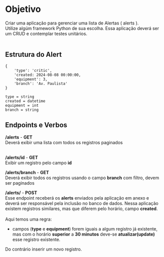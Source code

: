 # Objetivo

Criar uma aplicação para gerenciar uma lista de Alertas ( alerts ).<br>
Utilize algúm framework Python de sua escolha. Essa aplicação deverá ser um CRUD e contemplar testes unitários.<br><br>

## Estrutura do Alert ##
```
{
    'type': 'critic',
    'created: 2024-08-08 00:00:00,
    'equipment': 3,
    'branch': 'Av. Paulista'
}

type = string
created = datetime
equipment = int
branch = string
```

## Endpoints e Verbos ##
**/alerts** - **GET**<br>
Deverá exibir uma lista com todos os registros paginados<br><br>

**/alerts/id** - **GET**<br>
Exibir um registro pelo campo **id**

**/alerts/branch** - **GET**<br>
Deverá exibir todos os registros usando o campo **branch** com filtro, devem ser paginados

**/alerts/** - **POST**<br>
Esse endpoint receberá os **alerts** enviados pela aplicação em anexo e deverá ser responsável pela inclusão no banco de dados. Nessa aplicação existem registros similares, mas que diferem pelo horário, campo **created**.<br><br>
Aqui temos uma regra:<br>
- campos (**type** e **equipment**) forem iguais a algum registro já existente, mas com o horário **superior** a **30 minutos** deve-se **atualizar(update)** esse registro existente.<br>

Do contrário inserir um novo registro.




